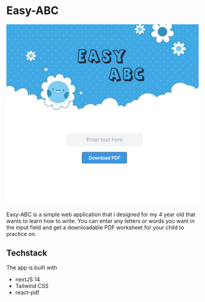 # Easy-ABC

![Alt Text](public/easy-abc-github.png)

Easy-ABC is a simple web application that i designed for my 4 year old that wants to learn how to write.
You can enter any letters or words you want in the input field and get a downloadable PDF worksheet for your child to practice on.

## Techstack

The app is built with

- nextJS 14
- Tailwind CSS
- react-pdf
